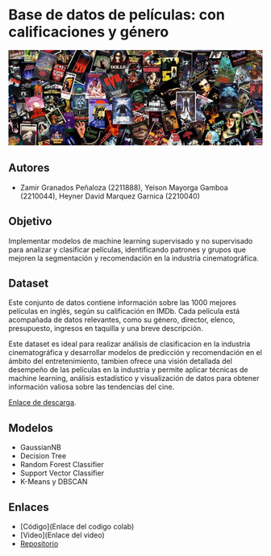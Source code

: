 # Base de datos de películas: con calificaciones y género


![Banner del Proyecto](/Peliculas.jpg) 

## **Autores**
- Zamir Granados Peñaloza (2211888), Yeison Mayorga Gamboa (2210044), Heyner David Marquez Garnica (2210040)

## **Objetivo**
Implementar modelos de machine learning supervisado y no supervisado para analizar y clasificar películas, identificando patrones y grupos que mejoren la segmentación y recomendación en la industria cinematográfica.

## **Dataset**
Este conjunto de datos contiene información sobre las 1000 mejores películas en inglés, según su calificación en IMDb. Cada película está acompañada de datos relevantes, como su género, director, elenco, presupuesto, ingresos en taquilla y una breve descripción.

Este dataset es ideal para realizar análisis de clasificacion en la industria cinematográfica y desarrollar modelos de predicción y recomendación en el ámbito del entretenimiento, tambien ofrece una visión detallada del desempeño de las películas en la industria y permite aplicar técnicas de machine learning, análisis estadístico y visualización de datos para obtener información valiosa sobre las tendencias del cine.

[Enlace de descarga](https://www.kaggle.com/datasets/ochid7/a-dataset-of-movie-information-and-rating/data).

## **Modelos**
- GaussianNB
- Decision Tree
- Random Forest Classifier
- Support Vector Classifier
- K-Means y DBSCAN 

## **Enlaces**
- [Código](Enlace del codigo colab)
- [Video](Enlace del video)
- [Repositorio](https://github.com/Zamir2211888/Base-de-datos-de-peliculas)

